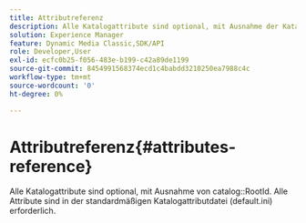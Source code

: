 ```yaml
---
title: Attributreferenz
description: Alle Katalogattribute sind optional, mit Ausnahme der Katalog-RootId. Alle Attribute sind in der standardmäßigen Katalogattributdatei (default.ini) erforderlich.
solution: Experience Manager
feature: Dynamic Media Classic,SDK/API
role: Developer,User
exl-id: ecfc0b25-f056-483e-b199-c42a89de1199
source-git-commit: 8454991568374ecd1c4babdd3210250ea7988c4c
workflow-type: tm+mt
source-wordcount: '0'
ht-degree: 0%

---
```


# Attributreferenz{#attributes-reference}

Alle Katalogattribute sind optional, mit Ausnahme von catalog::RootId. Alle Attribute sind in der standardmäßigen Katalogattributdatei (default.ini) erforderlich.
